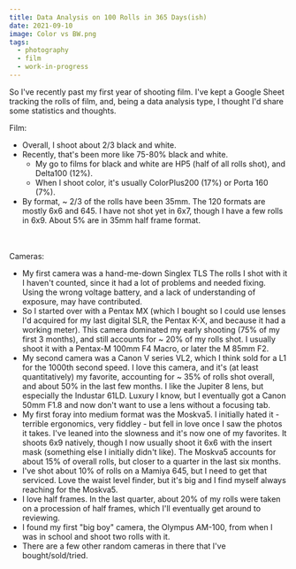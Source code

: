 ```yaml
---
title: Data Analysis on 100 Rolls in 365 Days(ish)
date: 2021-09-10
image: Color vs BW.png
tags:
  - photography
  - film
  - work-in-progress
---
```


So I've recently past my first year of shooting film. I've kept a Google Sheet tracking the rolls of film, and, being a data analysis type, I thought I'd share some statistics and thoughts.

Film:

 - Overall, I shoot about 2/3 black and white.
 - Recently, that's been more like 75-80% black and white.
   - My go to films for black and white are HP5 (half of all rolls shot), and Delta100 (12%).
   - When I shoot color, it's usually ColorPlus200 (17%) or Porta 160 (7%).
 - By format, ~ 2/3 of the rolls have been 35mm. The 120 formats are mostly 6x6 and 645. I have not shot yet in 6x7, though I have a few rolls in 6x9. About 5% are in 35mm half frame format.

<BR><BR>
Cameras:

 - My first camera was a hand-me-down <nuxt-link to="/posts/Singlex-TLS-review">Singlex TLS</nuxt-link> The rolls I shot with it I haven't counted, since it had a lot of problems and needed fixing.  Using the wrong voltage battery, and a lack of understanding of exposure, may have contributed. 
 - So I started over with a Pentax MX (which I bought so I could use lenses I'd acquired for my last digital SLR, the Pentax K-X, and because it had a working meter). This camera dominated my early shooting (75% of my first 3 months), and still accounts for ~ 20% of my rolls shot. I usually shoot it with a Pentax-M 100mm F4 Macro, or later the M 85mm F2.
 - My second camera was a <nuxt-link to="/posts/canon-L1-review">Canon V series</nuxt-link> VL2, which I think sold for a L1 for the 1000th second speed. I love this camera, and it's (at least quantitatively) my favorite, accounting for ~ 35% of rolls shot overall, and about 50% in the last few months. I like the Jupiter 8 lens, but especially the Industar 61LD. Luxury I know, but I eventually got a Canon 50mm F1.8 and now don't want to use a lens without a focusing tab.
 - My first foray into medium format was the <nuxt-link to="/posts/moskva5-review">Moskva5</nuxt-link>. I initially hated it - terrible ergonomics, very fiddley - but fell in love once I saw the photos it takes. I've leaned into the slowness and it's now one of my favorites. It shoots 6x9 natively, though I now usually shoot it 6x6 with the insert mask (something else I initially didn't like). The Moskva5 accounts for about 15% of overall rolls, but closer to a quarter in the last six months.
 - I've shot about 10% of rolls on a Mamiya 645, but I need to get that serviced. Love the waist level finder, but it's big and I find myself always reaching for the Moskva5.
 - I love half frames. In the last quarter, about 20% of my rolls were taken on a procession of half frames, which I'll eventually get around to reviewing.
 - I found my first "big boy" camera, the <nuxt-link to="/posts/olympus-am100-review">Olympus AM-100</nuxt-link>, from when I was in school and shoot two rolls with it.
 - There are a few other random cameras in there that I've bought/sold/tried.



<v-img src="Color vs BW.png" alt="bar" :dirp="dir"></v-img>
<v-img src="Color vs BW over time.png" alt="bar" :dirp="dir"></v-img>
<v-img src="Film Types, by perc of rolls shot.png" alt="bar" :dirp="dir"></v-img>
<v-img src="Formats, by perc of rolls shot.png" alt="bar" :dirp="dir"></v-img>
<v-img src="Cameras over time.png" alt="bar" :dirp="dir"></v-img>
<v-img src="Cameras, by perc of rolls shot.png" alt="bar" :dirp="dir"></v-img>